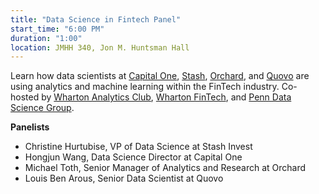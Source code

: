 ```yaml
---
title: "Data Science in Fintech Panel"
start_time: "6:00 PM"
duration: "1:00"
location: JMHH 340, Jon M. Huntsman Hall
---
```

Learn how data scientists at [Capital One](https://www.capitalone.com/), [Stash](https://www.stashinvest.com/), [Orchard](https://www.orchardplatform.com/), and [Quovo](https://www.quovo.com/) are using analytics and machine learning within the FinTech industry. Co-hosted by [Wharton Analytics Club](https://groups.wharton.upenn.edu/datanalytics/about/), [Wharton FinTech](https://www.whartonfintech.org/), and [Penn Data Science Group](/).

**Panelists**

- Christine Hurtubise, VP of Data Science at Stash Invest
- Hongjun Wang, Data Science Director at Capital One
- Michael Toth, Senior Manager of Analytics and Research at Orchard
- Louis Ben Arous, Senior Data Scientist at Quovo
